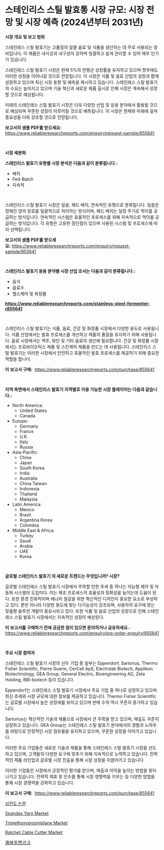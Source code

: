 <p><h1>스테인리스 스틸 발효통 시장 규모: 시장 전망 및 시장 예측 (2024년부터 2031년)</h1></p><p><strong>시장 개요 및 보고 범위</strong></p>
<p><p>스테인레스 스틸 발효기는 고품질의 알콜 음료 및 식품을 생산하는 데 주로 사용되는 장비입니다. 이 제품은 내식성과 내구성이 강하며 청결하고 쉽게 관리할 수 있어 매우 인기가 있습니다.</p><p>스테인레스 스틸 발효기 시장은 현재 5%의 연평균 성장률을 유지하고 있으며 향후에도 이러한 성장을 이어나갈 것으로 전망됩니다. 이 시장은 식품 및 음료 산업의 성장과 함께 성장하고 있으며 최신 시장 동향 및 예측을 제시하고 있습니다. 스테인레스 스틸 발효기의 수요는 높아지고 있으며 기술 혁신과 새로운 제품 출시로 인해 시장은 계속해서 성장할 것으로 예상됩니다.</p><p>미래의 스테인레스 스틸 발효기 시장은 더욱 다양한 산업 및 응용 분야에서 활용될 것으로 예상되며 꾸준한 성장이 이루어질 것으로 예측됩니다. 이 시장은 현재와 미래에 걸쳐 중요성을 더욱 강조할 것으로 전망됩니다.</p></p>
<p><strong>보고서의 샘플 PDF를 받으세요:</strong> <a href="https://www.reliableresearchreports.com/enquiry/request-sample/855641">https://www.reliableresearchreports.com/enquiry/request-sample/855641</a></p>
<p>&nbsp;</p>
<p><strong>시장 세분화</strong></p>
<p><strong>스테인리스 발효기 유형별 시장 분석은 다음과 같이 분류됩니다.:</strong></p>
<p><ul><li>배치</li><li>Fed-Batch</li><li>지속적</li></ul></p>
<p>&nbsp;</p>
<p><p>스테인리스 스틸 발효기 시장은 일괄, 패드 배치, 연속적인 유형으로 분류됩니다. 일괄은 정해진 양의 원료를 일괄적으로 처리하는 방식이며, 패드 배치는 일정 주기로 먹이를 공급하는 방식입니다. 연속적인 시스템은 효율적인 프로세스를 위해 지속적으로 먹이를 공급하는 방식입니다. 각 유형은 고유한 장단점이 있으며 사용된 시스템 및 프로세스에 따라 선택됩니다.</p></p>
<p><strong>보고서의 샘플 PDF를 받으세요:</strong>&nbsp;<a href="https://www.reliableresearchreports.com/enquiry/request-sample/855641">https://www.reliableresearchreports.com/enquiry/request-sample/855641</a></p>
<p>&nbsp;</p>
<p><strong> 스테인리스 발효기 응용 분야별 시장 산업 조사는 다음과 같이 분류됩니다.:</strong></p>
<p><ul><li>음식</li><li>음료수</li><li>헬스케어 및 화장품</li></ul></p>
<p><strong><a href="https://www.reliableresearchreports.com/stainless-steel-fermenter-r855641">https://www.reliableresearchreports.com/stainless-steel-fermenter-r855641</a></strong></p>
<p>&nbsp;</p>
<p><p>스테인리스 스틸 발효기는 식품, 음료, 건강 및 화장품 시장에서 다양한 용도로 사용됩니다. 식품 산업에서는 발효 프로세스를 개선하고 제품의 품질을 유지하기 위해 사용됩니다. 음료 시장에서는 맥주, 와인 및 기타 음료의 생산에 필요합니다. 건강 및 화장품 시장에서는 프로바이오틱스 제품 및 스킨케어 제품을 만드는 데 사용됩니다. 스테인리스 스틸 발효기는 이러한 시장에서 안전하고 효율적인 발효 프로세스를 제공하기 위해 중요한 역할을 합니다.</p></p>
<p><strong>이 보고서 구매:</strong>&nbsp; <a href="https://www.reliableresearchreports.com/purchase/855641">https://www.reliableresearchreports.com/purchase/855641</a></p>
<p>&nbsp;</p>
<p><strong>지역 측면에서 스테인리스 발효기 지역별로 이용 가능한 시장 플레이어는 다음과 같습니다.:</strong></p>
<p><ul>
    <li>
        North America:
        <ul>
            <li>United States</li>
            <li>Canada</li>
        </ul>
    </li>
    <li>
        Europe:
        <ul>
            <li>Germany</li>
            <li>France</li>
            <li>U.K.</li>
            <li>Italy</li>
            <li>Russia</li>
        </ul>
    </li>
    <li>
        Asia-Pacific:
        <ul>
            <li>China</li>
            <li>Japan</li>
            <li>South Korea</li>
            <li>India</li>
            <li>Australia</li>
            <li>China Taiwan</li>
            <li>Indonesia</li>
            <li>Thailand</li>
            <li>Malaysia</li>
        </ul>
    </li>
    <li>
        Latin America:
        <ul>
            <li>Mexico</li>
            <li>Brazil</li>
            <li>Argentina Korea</li>
            <li>Colombia</li>
        </ul>
    </li>
    <li>
        Middle East & Africa:
        <ul>
            <li>Turkey</li>
            <li>Saudi</li>
            <li>Arabia</li>
            <li>UAE</li>
            <li>Korea</li>
        </ul>
    </li>
    </ul></p>
<p>&nbsp;</p>
<p><strong>글로벌 스테인리스 발효기 의 새로운 트렌드는 무엇입니까? 시장?</strong></p>
<p><p>글로벌 스테인레스 스틸 발효기 시장에서 주목할 만한 추세 중 하나는 지능형 제어 및 자동화 시스템의 도입이다. 이는 제조 프로세스의 효율성과 정확성을 높이는데 도움이 된다. 또한 환경 친화적이며 에너지 절감을 위한 혁신적인 디자인이 중요한 요소로 부상하고 있다. 뿐만 아니라 다양한 용도에 맞는 다기능성이 강조되며, 사용자의 요구에 맞는 맞춤형 솔루션 개발이 중요시되고 있다. 또한 식품 및 음료 산업의 성장으로 인해 스테인레스 스틸 발효기 시장에서는 지속적인 성장이 예상된다.</p></p>
<p><strong>이 보고서를 구매하기 전에 궁금한 점이 있으면 문의하거나 공유하세요.</strong>- <a href="https://www.reliableresearchreports.com/enquiry/pre-order-enquiry/855641">https://www.reliableresearchreports.com/enquiry/pre-order-enquiry/855641</a></p>
<p>&nbsp;</p>
<p><strong>주요 시장 참여자</strong></p>
<p><p>스테인레스 스틸 발효기 시장의 선두 기업 중 일부는 Eppendorf, Sartorius, Thermo Fisher Scientific, Pierre Guerin, CerCell ApS, Electrolab Biotech, Applikon Biotechnology, GEA Group, General Electric, Bioengineering AG, Zeta Holding, BBI-biotech 등이 있습니다. </p><p>Eppendorf는 스테인레스 스틸 발효기 시장에서 주요 기업 중 하나로 성장하고 있으며 최신 추세와 시장 규모에 대한 정보를 제공하고 있습니다. Thermo Fisher Scientific는 글로벌 시장에서 높은 성장세를 보이고 있으며 판매 수익 역시 꾸준히 증가하고 있습니다. </p><p>Sartorius는 혁신적인 기술과 제품으로 시장에서 큰 주목을 받고 있으며, 매출도 꾸준히 성장하고 있습니다. GEA Group는 스테인레스 스틸 발효기 분야에서의 경험과 노하우를 바탕으로 안정적인 시장 점유율을 유지하고 있으며, 꾸준한 성장을 이어가고 있습니다. </p><p>이러한 주요 기업들은 새로운 기술과 제품을 통해 스테인레스 스틸 발효기 시장을 선도하고 있으며, 고객들의 다양한 요구에 맞추기 위해 지속적으로 노력하고 있습니다. 전략적인 제품 라인업과 글로벌 시장 진출을 통해 시장 성장을 이끌어가고 있습니다. </p><p>이러한 기업들은 시장에서 긍정적인 평가를 받으며, 매출과 이익을 높이는 방법을 찾아나가고 있습니다. 전략적 제휴 및 인수를 통해 시장 영향력을 키우는 등 다양한 방법을 통해 시장 경쟁력을 강화하고 있습니다.</p></p>
<p><strong>이 보고서 구매:</strong>&nbsp;&nbsp;<a href="https://www.reliableresearchreports.com/purchase/855641">https://www.reliableresearchreports.com/purchase/855641</a></p>
<p><p><a href="https://github.com/AlbertotDouglas44367/Market-Research-Report-List-1/blob/main/348791319791.md">심전도 논문</a></p><p><a href="https://issuu.com/reportprime-2/docs/spandex-yarn-market-size-2030.pptx">Spandex Yarn Market</a></p><p><a href="https://carnation-joke-41f.notion.site/Trimethoxypropylsilane-Market-Research-Report-Forecasted-for-Period-from-2024-2031-by-Market-Type-27982eebe40b49aeb15170ed4ba6b188">Trimethoxypropylsilane Market</a></p><p><a href="https://view.publitas.com/reportprime-1/ratchet-cable-cutter-market-size-share-trends-analysis-report-by-material-by-type-by-end-user-by-region-and-segment-forecasts-2024-2031/">Ratchet Cable Cutter Market</a></p><p><a href="https://github.com/qwpelcjko9242629/Market-Research-Report-List-1/blob/main/775536221310.md">液体天然ガス</a></p></p>